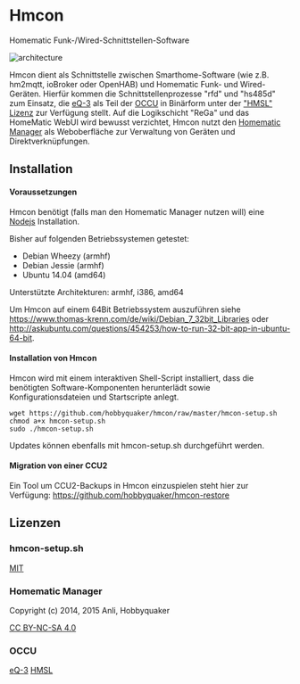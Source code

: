 # Hmcon

Homematic Funk-/Wired-Schnittstellen-Software

![architecture](img/hmcon-current.png)

Hmcon dient als Schnittstelle zwischen Smarthome-Software (wie z.B. hm2mqtt, ioBroker oder OpenHAB) und Homematic Funk-
und Wired-Geräten. Hierfür kommen die Schnittstellenprozesse "rfd" und "hs485d" zum Einsatz, die
[eQ-3](http://www.eq-3.de) als Teil der [OCCU](https://github.com/eq-3/occu) in Binärform unter der
["HMSL" Lizenz](https://github.com/eq-3/occu/blob/master/LicenseDE.txt) zur Verfügung stellt. Auf die Logikschicht
"ReGa" und das HomeMatic WebUI wird bewusst verzichtet, Hmcon nutzt den
[Homematic Manager](https://github.com/hobbyquaker/homematic-manager) als Weboberfläche zur Verwaltung von Geräten und
Direktverknüpfungen.


## Installation

#### Voraussetzungen

Hmcon benötigt (falls man den Homematic Manager nutzen will) eine [Nodejs](https://nodejs.org/) Installation.

Bisher auf folgenden Betriebssystemen getestet:

* Debian Wheezy (armhf)
* Debian Jessie (armhf)
* Ubuntu 14.04 (amd64)

Unterstützte Architekturen: armhf, i386, amd64

Um Hmcon auf einem 64Bit Betriebssystem auszuführen siehe
https://www.thomas-krenn.com/de/wiki/Debian_7_32bit_Libraries oder http://askubuntu.com/questions/454253/how-to-run-32-bit-app-in-ubuntu-64-bit.

#### Installation von Hmcon

Hmcon wird mit einem interaktiven Shell-Script installiert, dass die benötigten Software-Komponenten herunterlädt sowie
Konfigurationsdateien und Startscripte anlegt.

```Shell
wget https://github.com/hobbyquaker/hmcon/raw/master/hmcon-setup.sh
chmod a+x hmcon-setup.sh
sudo ./hmcon-setup.sh
```

Updates können ebenfalls mit hmcon-setup.sh durchgeführt werden.


#### Migration von einer CCU2

Ein Tool um CCU2-Backups in Hmcon einzuspielen steht hier zur Verfügung: https://github.com/hobbyquaker/hmcon-restore

## Lizenzen


### hmcon-setup.sh

[MIT](http://de.wikipedia.org/wiki/MIT-Lizenz)

### Homematic Manager

Copyright (c) 2014, 2015 Anli, Hobbyquaker

[CC BY-NC-SA 4.0](http://creativecommons.org/licenses/by-nc-sa/4.0/)

### OCCU

[eQ-3](http://www.eq-3.de) [HMSL](https://github.com/eq-3/occu/blob/master/LicenseDE.txt)
